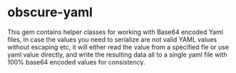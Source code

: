 # obscure-yaml

This gem contains helper classes for working with Base64 encoded
Yaml files, in case the values you need to serialize are not valid YAML values without escaping etc, it will either read the value from a specified fle or use yaml value directly, and write the resulting data all to a single yaml file with 100% base64 encoded values for consistency.
